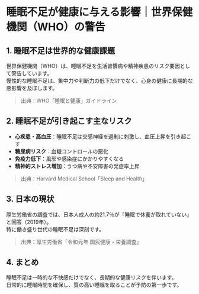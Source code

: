 # 睡眠不足が健康に与える影響｜世界保健機関（WHO）の警告

## 1. 睡眠不足は世界的な健康課題
世界保健機関（WHO）は、睡眠不足を生活習慣病や精神疾患のリスク要因として警告しています。  
慢性的な睡眠不足は、集中力や判断力の低下だけでなく、心身の健康に長期的な悪影響を及ぼします。

> 出典：WHO「睡眠と健康」ガイドライン

## 2. 睡眠不足が引き起こす主なリスク
- **心疾患・高血圧**：睡眠不足は交感神経を過剰に刺激し、血圧上昇を引き起こす
- **糖尿病リスク**：血糖コントロールの悪化
- **免疫力低下**：風邪や感染症にかかりやすくなる
- **精神的ストレス増加**：うつ病や不安障害の発症率上昇

> 出典：Harvard Medical School「Sleep and Health」

## 3. 日本の現状
厚生労働省の調査では、日本人成人の約21.7％が「睡眠で休養が取れていない」と回答（2019年）。  
特に働き盛り世代の睡眠不足は深刻です。

> 出典：厚生労働省「令和元年 国民健康・栄養調査」

## 4. まとめ
睡眠不足は一時的な不快感だけでなく、長期的な健康リスクを伴います。  
日常的に睡眠時間を確保し、質の高い睡眠を取ることが予防の第一歩です。
